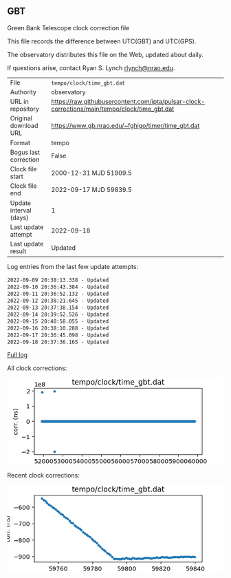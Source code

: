 
## GBT

Green Bank Telescope clock correction file

This file records the difference between UTC(GBT) and UTC(GPS).

The observatory distributes this file on the Web, updated about daily.

If questions arise, contact Ryan S. Lynch <rlynch@nrao.edu>.

|     |     |
|:--- |:--- |
| File | `tempo/clock/time_gbt.dat` |
| Authority | observatory |
| URL in repository | <https://raw.githubusercontent.com/ipta/pulsar-clock-corrections/main/tempo/clock/time_gbt.dat> |
| Original download URL | <https://www.gb.nrao.edu/~fghigo/timer/time_gbt.dat> |
| Format | tempo |
| Bogus last correction | False |
| Clock file start | 2000-12-31 MJD 51909.5 |
| Clock file end | 2022-09-17 MJD 59839.5 |
| Update interval (days) | 1 |
| Last update attempt | 2022-09-18 |
| Last update result | Updated |

Log entries from the last few update attempts:
```
2022-09-09 20:38:13.338 - Updated
2022-09-10 20:36:43.384 - Updated
2022-09-11 20:36:52.132 - Updated
2022-09-12 20:38:21.645 - Updated
2022-09-13 20:37:38.154 - Updated
2022-09-14 20:39:52.526 - Updated
2022-09-15 20:40:58.055 - Updated
2022-09-16 20:38:10.288 - Updated
2022-09-17 20:36:45.098 - Updated
2022-09-18 20:37:36.165 - Updated
```
[Full log](https://raw.githubusercontent.com/ipta/pulsar-clock-corrections/main/log/tempo/clock/time_gbt.dat.log)


All clock corrections:

![plot of all clock corrections](time_gbt.dat.png "All corrections")

Recent clock corrections:

![plot of recent clock corrections](time_gbt.dat.short.png "Recent corrections")


